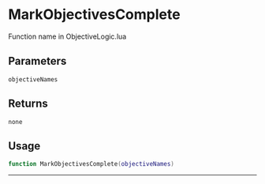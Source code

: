 # MarkObjectivesComplete
Function name in ObjectiveLogic.lua
## Parameters
`objectiveNames`
## Returns
`none`
## Usage
```lua
function MarkObjectivesComplete(objectiveNames)
```
---
